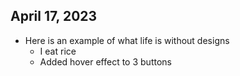 ## April 17, 2023

- Here is an example of what life is without designs
  - I eat rice
  - Added hover effect to 3 buttons
